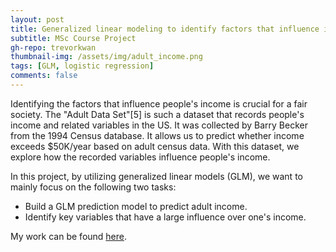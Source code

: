 ```yaml
---
layout: post
title: Generalized linear modeling to identify factors that influence income. 
subtitle: MSc Course Project
gh-repo: trevorkwan
thumbnail-img: /assets/img/adult_income.png
tags: [GLM, logistic regression]
comments: false
---
```


Identifying the factors that influence people's income is crucial for a fair society. The "Adult Data Set"[5] is such a dataset that records people's income and related variables in the US. It was collected by Barry Becker from the 1994 Census database. It allows us to predict whether income exceeds \$50K/year based on adult census data. With this dataset, we explore how the recorded variables influence people's income.

In this project, by utilizing generalized linear models (GLM), we want to mainly focus on the following two tasks:
* Build a GLM prediction model to predict adult income.
* Identify key variables that have a large influence over one's income.

My work can be found [here](https://github.com/trevorkwan/Generalized-Linear-Modeling-Project-STAT-538A).
